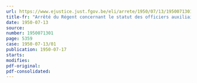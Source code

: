 ```yaml
---
url: https://www.ejustice.just.fgov.be/eli/arrete/1950/07/13/1950071301/justel
title-fr: "Arrêté du Régent concernant le statut des officiers auxiliaires de la force aérienne"
date: 1950-07-13
source:
number: 1950071301
page: 5359
case: 1950-07-13/01
publication: 1950-07-17
starts:
modifies:
pdf-original:
pdf-consolidated:
---
```


